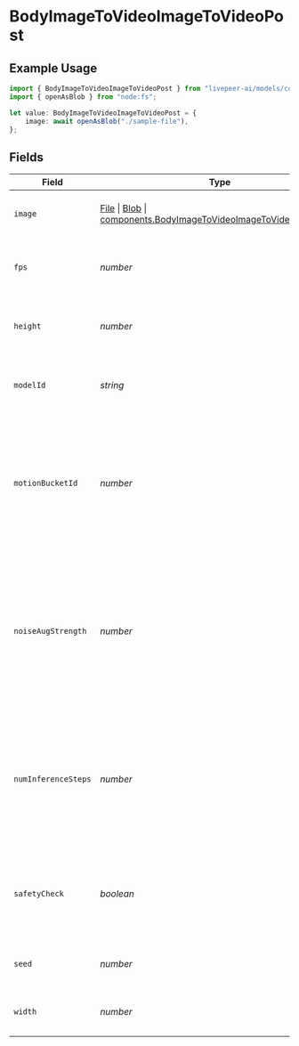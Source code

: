 # BodyImageToVideoImageToVideoPost

## Example Usage

```typescript
import { BodyImageToVideoImageToVideoPost } from "livepeer-ai/models/components";
import { openAsBlob } from "node:fs";

let value: BodyImageToVideoImageToVideoPost = {
    image: await openAsBlob("./sample-file"),
};
```

## Fields

| Field                                                                                                                                                                                                                                                | Type                                                                                                                                                                                                                                                 | Required                                                                                                                                                                                                                                             | Description                                                                                                                                                                                                                                          |
| ---------------------------------------------------------------------------------------------------------------------------------------------------------------------------------------------------------------------------------------------------- | ---------------------------------------------------------------------------------------------------------------------------------------------------------------------------------------------------------------------------------------------------- | ---------------------------------------------------------------------------------------------------------------------------------------------------------------------------------------------------------------------------------------------------- | ---------------------------------------------------------------------------------------------------------------------------------------------------------------------------------------------------------------------------------------------------- |
| `image`                                                                                                                                                                                                                                              | [File](https://developer.mozilla.org/en-US/docs/Web/API/File) \| [Blob](https://developer.mozilla.org/en-US/docs/Web/API/Blob) \| [components.BodyImageToVideoImageToVideoPostImage](../../models/components/bodyimagetovideoimagetovideopostimage.md) | :heavy_check_mark:                                                                                                                                                                                                                                   | Uploaded image to generate a video from.                                                                                                                                                                                                             |
| `fps`                                                                                                                                                                                                                                                | *number*                                                                                                                                                                                                                                             | :heavy_minus_sign:                                                                                                                                                                                                                                   | The frames per second of the generated video.                                                                                                                                                                                                        |
| `height`                                                                                                                                                                                                                                             | *number*                                                                                                                                                                                                                                             | :heavy_minus_sign:                                                                                                                                                                                                                                   | The height in pixels of the generated video.                                                                                                                                                                                                         |
| `modelId`                                                                                                                                                                                                                                            | *string*                                                                                                                                                                                                                                             | :heavy_minus_sign:                                                                                                                                                                                                                                   | Hugging Face model ID used for video generation.                                                                                                                                                                                                     |
| `motionBucketId`                                                                                                                                                                                                                                     | *number*                                                                                                                                                                                                                                             | :heavy_minus_sign:                                                                                                                                                                                                                                   | Used for conditioning the amount of motion for the generation. The higher the number the more motion will be in the video.                                                                                                                           |
| `noiseAugStrength`                                                                                                                                                                                                                                   | *number*                                                                                                                                                                                                                                             | :heavy_minus_sign:                                                                                                                                                                                                                                   | Amount of noise added to the conditioning image. Higher values reduce resemblance to the conditioning image and increase motion.                                                                                                                     |
| `numInferenceSteps`                                                                                                                                                                                                                                  | *number*                                                                                                                                                                                                                                             | :heavy_minus_sign:                                                                                                                                                                                                                                   | Number of denoising steps. More steps usually lead to higher quality images but slower inference. Modulated by strength.                                                                                                                             |
| `safetyCheck`                                                                                                                                                                                                                                        | *boolean*                                                                                                                                                                                                                                            | :heavy_minus_sign:                                                                                                                                                                                                                                   | Perform a safety check to estimate if generated images could be offensive or harmful.                                                                                                                                                                |
| `seed`                                                                                                                                                                                                                                               | *number*                                                                                                                                                                                                                                             | :heavy_minus_sign:                                                                                                                                                                                                                                   | Seed for random number generation.                                                                                                                                                                                                                   |
| `width`                                                                                                                                                                                                                                              | *number*                                                                                                                                                                                                                                             | :heavy_minus_sign:                                                                                                                                                                                                                                   | The width in pixels of the generated video.                                                                                                                                                                                                          |